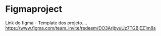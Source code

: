 # Figmaproject
Link do figma - Template dos projeto.... https://www.figma.com/team_invite/redeem/DO3ArjbyuUz7TGBjEZ1m8s
